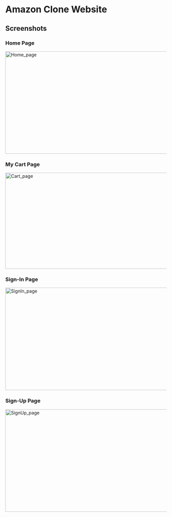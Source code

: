 
# Amazon Clone Website

## Screenshots
### Home Page
<img width="650" height="320" alt="Home_page" title="Home Page" src="https://user-images.githubusercontent.com/120668968/212167751-3874fbe5-0a3a-4c6d-b1cb-abb925842329.png">

### My Cart Page
<img width="650" height="300" alt="Cart_page" title="Cart Page" src="https://user-images.githubusercontent.com/120668968/212166521-f792d7f6-ec52-4415-94c2-731f77a4ecc0.png">

### Sign-In Page
<img width="650" height="320" alt="SignIn_page" title="SignIn Page" src="https://user-images.githubusercontent.com/120668968/212167324-70a5226e-9a40-482a-b8a0-119ea51af1c9.png">

### Sign-Up Page
<img width="650" height="320" alt="SignUp_page" title="Signup Page" src="https://user-images.githubusercontent.com/120668968/212167601-62c7bbb3-0200-474d-82ef-48b9a5ebca8c.png">


